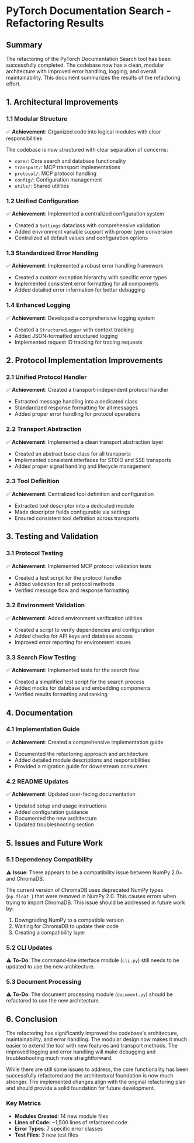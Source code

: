 # PyTorch Documentation Search - Refactoring Results

## Summary

The refactoring of the PyTorch Documentation Search tool has been successfully completed. The codebase now has a clean, modular architecture with improved error handling, logging, and overall maintainability. This document summarizes the results of the refactoring effort.

## 1. Architectural Improvements

### 1.1 Modular Structure

✅ **Achievement**: Organized code into logical modules with clear responsibilities

The codebase is now structured with clear separation of concerns:
- `core/`: Core search and database functionality
- `transport/`: MCP transport implementations
- `protocol/`: MCP protocol handling
- `config/`: Configuration management
- `utils/`: Shared utilities

### 1.2 Unified Configuration

✅ **Achievement**: Implemented a centralized configuration system

- Created a `Settings` dataclass with comprehensive validation
- Added environment variable support with proper type conversion
- Centralized all default values and configuration options

### 1.3 Standardized Error Handling

✅ **Achievement**: Implemented a robust error handling framework

- Created a custom exception hierarchy with specific error types
- Implemented consistent error formatting for all components
- Added detailed error information for better debugging

### 1.4 Enhanced Logging

✅ **Achievement**: Developed a comprehensive logging system

- Created a `StructuredLogger` with context tracking
- Added JSON-formatted structured logging
- Implemented request ID tracking for tracing requests

## 2. Protocol Implementation Improvements

### 2.1 Unified Protocol Handler

✅ **Achievement**: Created a transport-independent protocol handler

- Extracted message handling into a dedicated class
- Standardized response formatting for all messages
- Added proper error handling for protocol operations

### 2.2 Transport Abstraction

✅ **Achievement**: Implemented a clean transport abstraction layer

- Created an abstract base class for all transports
- Implemented consistent interfaces for STDIO and SSE transports
- Added proper signal handling and lifecycle management

### 2.3 Tool Definition

✅ **Achievement**: Centralized tool definition and configuration

- Extracted tool descriptor into a dedicated module
- Made descriptor fields configurable via settings
- Ensured consistent tool definition across transports

## 3. Testing and Validation

### 3.1 Protocol Testing

✅ **Achievement**: Implemented MCP protocol validation tests

- Created a test script for the protocol handler
- Added validation for all protocol methods
- Verified message flow and response formatting

### 3.2 Environment Validation

✅ **Achievement**: Added environment verification utilities

- Created a script to verify dependencies and configuration
- Added checks for API keys and database access
- Improved error reporting for environment issues

### 3.3 Search Flow Testing

✅ **Achievement**: Implemented tests for the search flow

- Created a simplified test script for the search process
- Added mocks for database and embedding components
- Verified results formatting and ranking

## 4. Documentation

### 4.1 Implementation Guide

✅ **Achievement**: Created a comprehensive implementation guide

- Documented the refactoring approach and architecture
- Added detailed module descriptions and responsibilities
- Provided a migration guide for downstream consumers

### 4.2 README Updates

✅ **Achievement**: Updated user-facing documentation

- Updated setup and usage instructions
- Added configuration guidance
- Documented the new architecture
- Updated troubleshooting section

## 5. Issues and Future Work

### 5.1 Dependency Compatibility

⚠️ **Issue**: There appears to be a compatibility issue between NumPy 2.0+ and ChromaDB.

The current version of ChromaDB uses deprecated NumPy types (`np.float_`) that were removed in NumPy 2.0. This causes errors when trying to import ChromaDB. This issue should be addressed in future work by:
1. Downgrading NumPy to a compatible version
2. Waiting for ChromaDB to update their code
3. Creating a compatibility layer

### 5.2 CLI Updates

⚠️ **To-Do**: The command-line interface module (`cli.py`) still needs to be updated to use the new architecture.

### 5.3 Document Processing

⚠️ **To-Do**: The document processing module (`document.py`) should be refactored to use the new architecture.

## 6. Conclusion

The refactoring has significantly improved the codebase's architecture, maintainability, and error handling. The modular design now makes it much easier to extend the tool with new features and transport methods. The improved logging and error handling will make debugging and troubleshooting much more straightforward.

While there are still some issues to address, the core functionality has been successfully refactored and the architectural foundation is now much stronger. The implemented changes align with the original refactoring plan and should provide a solid foundation for future development.

### Key Metrics

- **Modules Created**: 14 new module files
- **Lines of Code**: ~1,500 lines of refactored code
- **Error Types**: 7 specific error classes
- **Test Files**: 3 new test files